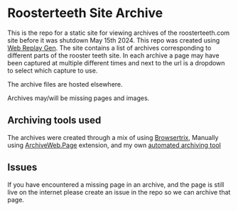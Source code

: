 # Roosterteeth Site Archive

This is the repo for a static site for viewing archives of the roosterteeth.com site before it was shutdown May 15th 2024. 
This repo was created using [Web Replay Gen](https://github.com/webrecorder/web-replay-gen). 
The site contains a list of archives corresponding to different parts of the rooster teeth site. 
In each archive a page may have been captured at multiple different times and next to the url is a dropdown to select which capture to use.

The archive files are hosted elsewhere.

Archives may/will be missing pages and images.


## Archiving tools used

The archives were created through a mix of using [Browsertrix](https://github.com/webrecorder/browsertrix-crawler), 
Manually using [ArchiveWeb.Page](https://github.com/webrecorder/archiveweb.page) extension,
 and my own [automated archiving tool](https://github.com/Texashokies/Roosterteeth_Webarchiver)

 ## Issues
 If you have encountered a missing page in an archive, and the page is still live on the internet please create an issue in the repo so we can archive that page.